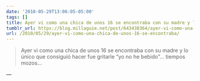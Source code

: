 ```yaml
---
date: '2010-05-29T13:06:05-05:00'
tags: []
title: Ayer vi como una chica de unos 16 se encontraba con su madre y lo único que consiguió hacer fue gritarle “yo no he bebido”… tiempos mozos…
tumblr_url: https://blog.millaguie.net/post/643438364/ayer-vi-como-una-chica-de-unos-16-se-encontraba
url: /2010/05/29/ayer-vi-como-una-chica-de-unos-16-se-encontraba/
---
```


> Ayer vi como una chica de unos 16 se encontraba con su madre y lo único que consiguió hacer fue gritarle “yo no he bebido”… tiempos mozos…

—